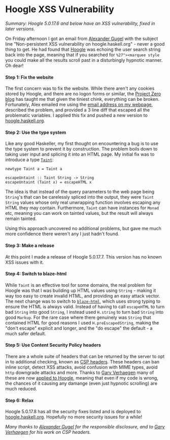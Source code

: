 # Hoogle XSS Vulnerability

_Summary: Hoogle 5.0.17.6 and below have an XSS vulnerability, fixed in later versions._

On Friday afternoon I got an email from [Alexander Gugel](https://github.com/alexanderGugel) with the subject line "Non-persistent XSS vulnerability on hoogle.haskell.org" - never a good thing to get. He had found that [Hoogle](https://hoogle.haskell.org/) was echoing the user search string back into the page, meaning that if you searched for `%27"><marquee style` you could make all the results scroll past in a disturbingly hypnotic manner. Oh dear!

#### Step 1: Fix the website

The first concern was to fix the website. While there aren't any cookies stored by Hoogle, and there are no logon forms or similar, the [Project Zero blog](https://googleprojectzero.blogspot.com/) has taught me that given the tiniest chink, everything can be broken. Fortunately, Alex emailed me using the [email address on my webpage](https://ndmitchell.com/), described the problem, and provided a 3 line diff that escaped all the problematic variables. I applied this fix and pushed a new version to [hoogle.haskell.org](https://hoogle.haskell.org/).

#### Step 2: Use the type system

Like any good Haskeller, my first thought on encountering a bug is to use the type system to prevent it by construction. The problem boils down to taking user input and splicing it into an HTML page. My initial fix was to introduce a type [`Taint`](https://github.com/ndmitchell/hoogle/blob/v5.0.17.7/src/General/Web.hs#L39):

```
newtype Taint a = Taint a

escapeUntaint :: Taint String -> String
escapeUntaint (Taint x) = escapeHTML x
```

The idea is that instead of the query parameters to the web page being `String`'s that can be carelessly spliced into the output, they were `Taint String` values whose only real unwrapping function involves escaping any HTML they may contain. Furthermore, `Taint` can have instances for `Monad` etc, meaning you can work on tainted values, but the result will always remain tainted.

Using this approach uncovered no additional problems, but gave me much more confidence there weren't any I just hadn't found.

#### Step 3: Make a release

At this point I made a release of Hoogle 5.0.17.7. This version has no known XSS issues with it.

#### Step 4: Switch to blaze-html

While `Taint` is an effective tool for some domains, the real problem for Hoogle was that I was building up HTML values using `String` - making it way too easy to create invalid HTML, and providing an easy attack vector. The next change was to switch to [`blaze-html`](https://hackage.haskell.org/package/blaze-html), which uses strong typing to ensure the HTML is always valid. Instead of having to call `escapeHTML` to turn bad `String` into good `String`, I instead used `H.string` to turn bad `String` into good `Markup`. For the rare case where there genuinely was `String` that contained HTML for good reasons I used `H.preEscapedString`, making the "don't escape" explicit and longer, and the "do escape" the default - a much safer default.

#### Step 5: Use Content Security Policy headers

There are a whole suite of headers that can be returned by the server to opt in to additional checking, known as [CSP headers](https://developer.mozilla.org/en-US/docs/Web/HTTP/CSP). These headers can ban inline script, detect XSS attacks, avoid confusion with MIME types, avoid `http` downgrade attacks and more. Thanks to [Gary Verhaegen](https://github.com/gaverhae) many of these are now [applied to Hoogle](https://github.com/ndmitchell/hoogle/blob/v5.0.17.8/src/General/Web.hs#L85-L146), meaning that even if my code is wrong, the chances of it causing any damange (even just hypnotic scrolling) are much reduced.

#### Step 6: Relax

Hoogle 5.0.17.8 has all the security fixes listed and is deployed to [hoogle.haskell.org](https://hoogle.haskell.org/). Hopefully no more security issues for a while!

_Many thanks to [Alexander Gugel](https://github.com/alexanderGugel) for the responsible disclosure, and to [Gary Verhaegen](https://github.com/gaverhae) for his work on CSP headers._
